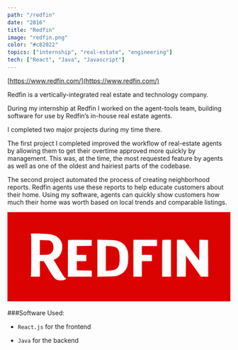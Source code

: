 ```yaml
---
path: "/redfin"
date: "2016"
title: "Redfin"
image: "redfin.png"
color: "#c82022"
topics: ["internship", "real-estate", "engineering"]
tech: ["React", "Java", "Javascript"]
---
```


[https://www.redfin.com/](https://www.redfin.com/)

Redfin is a vertically-integrated real estate and technology company.

During my internship at Redfin I worked on the agent-tools team, building software for use by Redfin’s in-house real estate agents.

I completed two major projects during my time there.

The first project I completed improved the workflow of real-estate agents by allowing them to get their overtime approved more quickly by management. This was, at the time, the most requested feature by agents as well as one of the oldest and hairiest parts of the codebase. 

The second project automated the process of creating neighborhood reports. Redfin agents use these reports to help educate customers about their home. Using my software, agents can quickly show customers how much their home was worth based on local trends and comparable listings.

![alt text](/images/redfin/redfin.png "Redfin Logo")

###Software Used:
* `React.js` for the frontend

* `Java` for the backend

